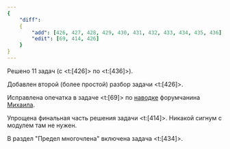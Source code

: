 ```yaml
---
{
    "diff":
    {
        "add": [426, 427, 428, 429, 430, 431, 432, 433, 434, 435, 436],
        "edit": [69, 414, 426]
    }
}
---
```


Решено 11 задач (с <t:[426]> по <t:[436]>).

Добавлен второй (более простой) разбор задачи <t:[426]>.

Исправлена опечатка в задаче <t:[69]> по [наводке](https://bydef.ru/threads/opechatka-v-dok-ve-69-demidovicha.14) форумчанина [Михаила](https://bydef.ru/members/mixail.18/).

Упрощена финальная часть решения задачи <t:[414]>. Никакой сигнум с модулем там не нужен.

В раздел "Предел многочлена" включена задача <t:[434]>.